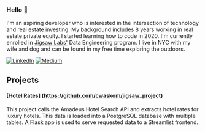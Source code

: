 ### Hello 👋

I'm an aspiring developer who is interested in the intersection of technology and real estate investing. My background includes 8 years working in real estate private equity. I started learning how to code in 2020. I'm currently enrolled in <a href="https://www.jigsawlabs.io/">Jigsaw Labs'</a> Data Engineering program. I live in NYC with my wife and dog and can be found in my free time exploring the outdoors.  

<a href="https://www.linkedin.com/in/chris-waskom-a32a4431/" target="_blank"><img alt="LinkedIn" src="https://img.shields.io/badge/linkedin-%230077B5.svg?&style=for-the-badge&logo=linkedin&logoColor=white" /></a> <a href="https://cwaskom.medium.com/" target="_blank"><img alt="Medium" src="https://img.shields.io/badge/medium-%2312100E.svg?&style=for-the-badge&logo=medium&logoColor=white" /></a>

## Projects

#### [Hotel Rates] (https://github.com/cwaskom/jigsaw_project)
This project calls the Amadeus Hotel Search API and extracts hotel rates for luxury hotels. This data is loaded into a PostgreSQL database with multiple tables. A Flask app is used to serve requested data to a Streamlist frontend.
